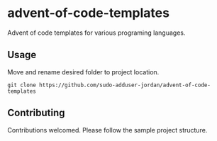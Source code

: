 # advent-of-code-templates

Advent of code templates for various programing languages.


## Usage

Move and rename desired folder to project location.

```
git clone https://github.com/sudo-adduser-jordan/advent-of-code-templates
```

## Contributing

Contributions welcomed. Please follow the sample project structure.










